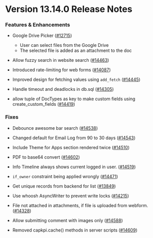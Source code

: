 # Version 13.14.0 Release Notes

### Features & Enhancements

- Google Drive Picker ([#12715](https://github.com/capkpi/capkpi/pull/12715))
    - User can select files from the Google Drive
    - The selected file is added as an attachment to the doc

- Allow fuzzy search in website search ([#14463](https://github.com/capkpi/capkpi/pull/14463))
- Introduced rate-limiting for web forms ([#14087](https://github.com/capkpi/capkpi/pull/14087))
- Improved design for fetching values using `add_fetch` ([#14445](https://github.com/capkpi/capkpi/pull/14445))
- Handle timeout and deadlocks in db.sql ([#14305](https://github.com/capkpi/capkpi/pull/14305))
- allow tuple of DocTypes as key to make custom fields using create_custom_fields ([#14419](https://github.com/capkpi/capkpi/pull/14419))

### Fixes

- Debounce awesome bar search ([#14538](https://github.com/capkpi/capkpi/pull/14538))

- Changed default for Email Log from 90 to 30 days ([#14543](https://github.com/capkpi/capkpi/pull/14543))
- Include Theme for Apps section rendered twice ([#14510](https://github.com/capkpi/capkpi/pull/14510))
- PDF to base64 convert ([#14602](https://github.com/capkpi/capkpi/pull/14602))
- Info Timeline always shows current logged in user. ([#14519](https://github.com/capkpi/capkpi/pull/14519))
- `if_owner` constraint being applied wrongly ([#14471](https://github.com/capkpi/capkpi/pull/14471))
- Get unique records from backend for list ([#13849](https://github.com/capkpi/capkpi/pull/13849))
- Use whoosh AsyncWriter to prevent write locks ([#14215](https://github.com/capkpi/capkpi/pull/14215))
- File not attached in attachments, if file is uploaded from webform. ([#14328](https://github.com/capkpi/capkpi/pull/14328))
- Allow submitting comment with images only ([#14588](https://github.com/capkpi/capkpi/pull/14588))
- Removed capkpi.cache() methods in server scripts ([#14609](https://github.com/capkpi/capkpi/pull/14609))